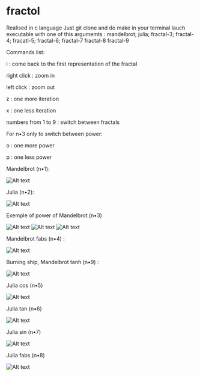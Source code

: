 # fractol
Realised in c language
Just git clone and do make in your terminal
lauch executable with one of this argumemts :
mandelbrot; julia; fractal-3; fractal-4; fracatl-5; fractal-6; fractal-7
fractal-8
fractal-9

Commands list:

i : come back to the first representation of the fractal 

right click : zoom in

left click : zoom out

z : one more iteration

x : one less iteration 

numbers from 1 to 9 : switch between fractals

For n•3 only to switch between power:

o : one more power

p : one less power

Mandelbrot (n•1):

![Alt text](/img/mandel.png?raw=true "Optional Title")

Julia (n•2):

![Alt text](/img/julia.png?raw=true "Optional Title")

Exemple of power of Mandelbrot (n•3)

![Alt text](/img/mandel_pow3.png?raw=true "Optional Title")
![Alt text](/img/mandel_pow4.png?raw=true "Optional Title")
![Alt text](/img/mandel_pow7.png?raw=true "Optional Title")

Mandelbrot fabs (n•4) :

![Alt text](/img/mandel2.png?raw=true "Optional Title")

Burning ship, Mandelbrot tanh (n•9) :

![Alt text](/img/mandel_ship.png?raw=true "Optional Title")

Julia cos (n•5)

![Alt text](/img/jul1.png?raw=true "Optional Title")

Julia tan (n•6)

![Alt text](/img/jul2.png?raw=true "Optional Title")

Julia sin (n•7)

![Alt text](/img/jul3.png?raw=true "Optional Title")

Julia fabs (n•8)

![Alt text](/img/jul4.png?raw=true "Optional Title")